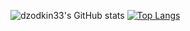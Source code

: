 ![dzodkin33's GitHub stats](https://github-readme-stats.vercel.app/api?username=dzodkin33&show_icons=true&theme=onedark)
[![Top Langs](https://github-readme-stats.vercel.app/api/top-langs/?username=dzodkin33&layout=compact&theme=onedark&)](https://github.com/anuraghazra/github-readme-stats)


<!--
**dzodkin33/dzodkin33** is a ✨ _special_ ✨ repository because its `README.md` (this file) appears on your GitHub profile.

Here are some ideas to get you started:

- 🔭 I’m currently working on ...
- 🌱 I’m currently learning ...
- 👯 I’m looking to collaborate on ...
- 🤔 I’m looking for help with ...
- 💬 Ask me about ...
- 📫 How to reach me: ...
- 😄 Pronouns: ...
- ⚡ Fun fact: ...
-->
